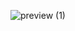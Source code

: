 ![preview (1)](https://github.com/midoelhawy/midoelhawy/assets/27738027/4009e73d-2e4e-4d22-83d3-df820cff5149)
